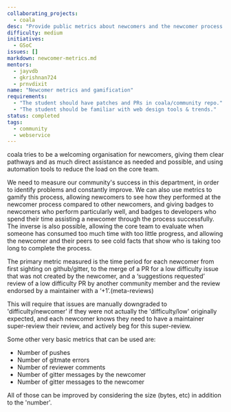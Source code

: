 ```yaml
---
collaborating_projects:
  - coala
desc: "Provide public metrics about newcomers and the newcomer process."
difficulty: medium
initiatives:
  - GSoC
issues: []
markdown: newcomer-metrics.md
mentors:
  - jayvdb
  - gkrishnan724
  - prnvdixit
name: "Newcomer metrics and gamification"
requirements:
  - "The student should have patches and PRs in coala/community repo."
  - "The student should be familiar with web design tools & trends."
status: completed
tags:
  - community
  - webservice
---
```


coala tries to be a welcoming organisation for newcomers, giving them clear
pathways and as much direct assistance as needed and possible, and using
automation tools to reduce the load on the core team.

We need to measure our community's success in this department, in order to
identify problems and constantly improve. We can also use metrics to gamify
this process, allowing newcomers to see how they performed at the newcomer
process compared to other newcomers, and giving badges to newcomers who perform
particularly well, and badges to developers who spend their time assisting a
newcomer through the process successfully. The inverse is also possible,
allowing the core team to evaluate when someone has consumed too much time with
too little progress, and allowing the newcomer and their peers to see cold
facts that show who is taking too long to complete the process.

The primary metric measured is the time period for each newcomer from first
sighting on github/gitter, to the merge of a PR for a low difficulty issue that
was not created by the newcomer, and a ‘suggestions requested’ review of a low
difficulty PR by another community member and the review endorsed by a
maintainer with a ‘+1’.(meta-reviews)

This will require that issues are manually downgraded to 'difficulty/newcomer'
if they were not actually the 'difficulty/low' originally expected, and each
newcomer knows they need to have a maintainer super-review their review, and
actively beg for this super-review.

Some other very basic metrics that can be used are:

- Number of pushes
- Number of gitmate errors
- Number of reviewer comments
- Number of gitter messages by the newcomer
- Number of gitter messages to the newcomer

All of those can be improved by considering the size (bytes, etc) in addition to the 'number'.
